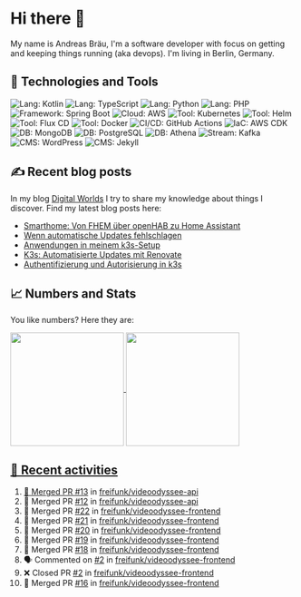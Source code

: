 # Hi there 👋

My name is Andreas Bräu, I'm a software developer with focus on getting and keeping things running (aka devops). I'm living in Berlin, Germany.

## 🧰 Technologies and Tools

![Lang: Kotlin](https://img.shields.io/badge/Lang-Kotlin-blue?style=flat&logo=Kotlin&logoColor=white)
![Lang: TypeScript](https://img.shields.io/badge/Lang-TypeScript-blue?style=flat&logo=TypeScript&logoColor=white)
![Lang: Python](https://img.shields.io/badge/Lang-Python-blue?style=flat&logo=Python&logoColor=white)
![Lang: PHP](https://img.shields.io/badge/Lang-PHP-blue?style=flat&logo=php&logoColor=white)
![Framework: Spring Boot](https://img.shields.io/badge/Framework-Spring%20Boot-blue?style=flat&logo=Spring-Boot&logoColor=white)
![Cloud: AWS](https://img.shields.io/badge/Cloud-AWS-blue?style=flat&logo=Amazon-AWS&logoColor=white)
![Tool: Kubernetes](https://img.shields.io/badge/Cloud-Kubernetes-blue?style=flat&logo=Kubernetes&logoColor=white)
![Tool: Helm](https://img.shields.io/badge/CI%2FCD-Helm-blue?style=flat&logo=Helm&logoColor=white)
![Tool: Flux CD](https://img.shields.io/badge/CI%2FCD-Flux%20CD-blue?style=flat&logo=Flux&logoColor=white)
![Tool: Docker](https://img.shields.io/badge/Tool-Docker-blue?style=flat&logo=Docker&logoColor=white)
![CI/CD: GitHub Actions](https://img.shields.io/badge/CI%2FCD-GitHub%20Actions-blue?style=flat&logo=GitHub%20Actions&logoColor=white)
![IaC: AWS CDK](https://img.shields.io/badge/IaC-AWS%20CDK-blue?style=flat&logo=Amazon-AWS&logoColor=white)
![DB: MongoDB](https://img.shields.io/badge/DB-MongoDB-blue?style=flat&logo=MongoDB&logoColor=white)
![DB: PostgreSQL](https://img.shields.io/badge/DB-PostgreSQL-blue?style=flat&logo=PostgreSQL&logoColor=white)
![DB: Athena](https://img.shields.io/badge/DB-Athena-blue?style=flat&logo=Amazon-AWS&logoColor=white)
![Stream: Kafka](https://img.shields.io/badge/Stream-Kafka-blue?style=flat&logo=Apache-Kafka&logoColor=white)
![CMS: WordPress](https://img.shields.io/badge/CMS-WordPress-blue?style=flat&logo=WordPress&logoColor=white)
![CMS: Jekyll](https://img.shields.io/badge/CMS-Jekyll-blue?style=flat&logo=Jekyll&logoColor=white)  


## ✍️ Recent blog posts

In my blog [Digital Worlds](https://blog.andi95.de) I try to share my knowledge about things I discover. Find my latest blog posts here:

<!-- BLOG-POST-LIST:START -->
- [Smarthome: Von FHEM über openHAB zu Home Assistant](https://blog.andi95.de/2025/03/smarthome-von-fhem-ueber-openhab-zu-home-assistant/?pk_campaign=feed&pk_kwd=smarthome-von-fhem-ueber-openhab-zu-home-assistant)
- [Wenn automatische Updates fehlschlagen](https://blog.andi95.de/2025/02/wenn-automatische-updates-fehlschlagen/?pk_campaign=feed&pk_kwd=wenn-automatische-updates-fehlschlagen)
- [Anwendungen in meinem k3s-Setup](https://blog.andi95.de/2025/02/anwendungen-in-meinem-k3s-setup/?pk_campaign=feed&pk_kwd=anwendungen-in-meinem-k3s-setup)
- [K3s: Automatisierte Updates mit Renovate](https://blog.andi95.de/2025/02/automatisierte-updates-mit-renovate/?pk_campaign=feed&pk_kwd=automatisierte-updates-mit-renovate)
- [Authentifizierung und Autorisierung in k3s](https://blog.andi95.de/2025/01/authentifizierung-und-autorisierung-in-k3s/?pk_campaign=feed&pk_kwd=authentifizierung-und-autorisierung-in-k3s)
<!-- BLOG-POST-LIST:END -->

## 📈 Numbers and Stats

You like numbers? Here they are:

<a href="https://github.com/andibraeu">
  <img height=200 align="center" src="https://github-readme-stats.vercel.app/api?username=andibraeu&rank_icon=github&theme=transparent" />
</a>
<a href="https://github.com/andibraeu">
  <img height=200 align="center" src="https://github-readme-stats.vercel.app/api/top-langs?username=andibraeu&layout=compact&langs_count=8&card_width=320&theme=transparent" />
</8

<!--
**andibraeu/andibraeu** is a ✨ _special_ ✨ repository because its `README.md` (this file) appears on your GitHub profile.

Here are some ideas to get you started:

- 🔭 I’m currently working on ...
- 🌱 I’m currently learning ...
- 👯 I’m looking to collaborate on ...
- 🤔 I’m looking for help with ...
- 💬 Ask me about ...
- 📫 How to reach me: ...
- 😄 Pronouns: ...
- ⚡ Fun fact: ...
-->

## 👣 Recent activities

<!--START_SECTION:activity-->
1. 🎉 Merged PR [#13](https://github.com/freifunk/videoodyssee-api/pull/13) in [freifunk/videoodyssee-api](https://github.com/freifunk/videoodyssee-api)
2. 🎉 Merged PR [#12](https://github.com/freifunk/videoodyssee-api/pull/12) in [freifunk/videoodyssee-api](https://github.com/freifunk/videoodyssee-api)
3. 🎉 Merged PR [#22](https://github.com/freifunk/videoodyssee-frontend/pull/22) in [freifunk/videoodyssee-frontend](https://github.com/freifunk/videoodyssee-frontend)
4. 🎉 Merged PR [#21](https://github.com/freifunk/videoodyssee-frontend/pull/21) in [freifunk/videoodyssee-frontend](https://github.com/freifunk/videoodyssee-frontend)
5. 🎉 Merged PR [#20](https://github.com/freifunk/videoodyssee-frontend/pull/20) in [freifunk/videoodyssee-frontend](https://github.com/freifunk/videoodyssee-frontend)
6. 🎉 Merged PR [#19](https://github.com/freifunk/videoodyssee-frontend/pull/19) in [freifunk/videoodyssee-frontend](https://github.com/freifunk/videoodyssee-frontend)
7. 🎉 Merged PR [#18](https://github.com/freifunk/videoodyssee-frontend/pull/18) in [freifunk/videoodyssee-frontend](https://github.com/freifunk/videoodyssee-frontend)
8. 🗣 Commented on [#2](https://github.com/freifunk/videoodyssee-frontend/pull/2#issuecomment-2991786189) in [freifunk/videoodyssee-frontend](https://github.com/freifunk/videoodyssee-frontend)
9. ❌ Closed PR [#2](https://github.com/freifunk/videoodyssee-frontend/pull/2) in [freifunk/videoodyssee-frontend](https://github.com/freifunk/videoodyssee-frontend)
10. 🎉 Merged PR [#16](https://github.com/freifunk/videoodyssee-frontend/pull/16) in [freifunk/videoodyssee-frontend](https://github.com/freifunk/videoodyssee-frontend)
<!--END_SECTION:activity-->


